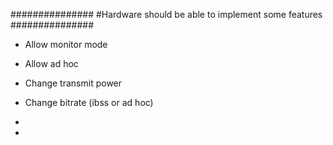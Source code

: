###############
#Hardware should be able to implement some features
###############
- Allow monitor mode
- Allow ad hoc
- Change transmit power
- Change bitrate (ibss or ad hoc)

-
-
